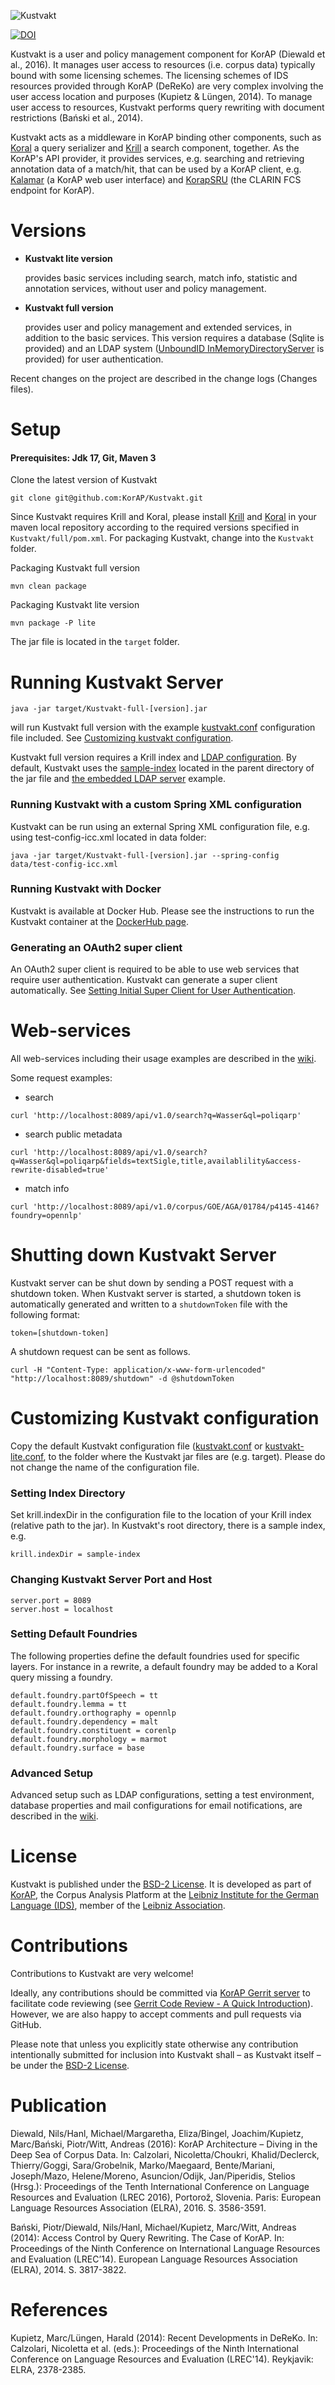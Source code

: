![Kustvakt](https://raw.githubusercontent.com/KorAP/Kustvakt/master/misc/kustvakt.png)

[![DOI](https://zenodo.org/badge/104361763.svg)](https://zenodo.org/badge/latestdoi/104361763)

Kustvakt is a user and policy management component for KorAP (Diewald et al., 2016). It manages user access to resources (i.e. corpus data) typically bound with some licensing schemes. The licensing schemes of IDS resources provided through KorAP (DeReKo) are very complex involving the user access location and purposes (Kupietz & Lüngen, 2014). To manage user access to resources, Kustvakt performs query rewriting with document restrictions (Bański et al., 2014).

Kustvakt acts as a middleware in KorAP binding other components, such as [Koral](https://github.com/KorAP/Koral) a query serializer and [Krill](https://github.com/KorAP/Krill) a search component, together. As the KorAP's API provider, it provides services, e.g. searching and retrieving annotation data of a match/hit, that can be used by a KorAP client, e.g. [Kalamar](https://github.com/KorAP/Kalamar) (a KorAP web user interface) and [KorapSRU](https://github.com/KorAP/KorapSRU) (the CLARIN FCS endpoint for KorAP).


# Versions
* <b>Kustvakt lite version</b>
  
  provides basic services including search, match info, statistic and annotation services, without user and policy management.

* <b>Kustvakt full version</b>
  
  provides user and policy management and extended services, in addition to the basic services. This version requires a database (Sqlite is provided) and an LDAP system ([UnboundID InMemoryDirectoryServer](https://github.com/pingidentity/ldapsdk) is provided) for user authentication.
  
Recent changes on the project are described in the change logs (Changes files).
  

# Setup


#### Prerequisites: Jdk 17, Git, Maven 3

Clone the latest version of Kustvakt
```
git clone git@github.com:KorAP/Kustvakt.git
```

Since Kustvakt requires Krill and Koral, please install [Krill](https://github.com/KorAP/Krill) and [Koral](https://github.com/KorAP/Koral) in your maven local repository according to the required versions specified in ```Kustvakt/full/pom.xml```. For packaging Kustvakt, change into the `Kustvakt` folder.

Packaging Kustvakt full version
```
mvn clean package
```

Packaging Kustvakt lite version
```
mvn package -P lite
```

The jar file is located in the ```target``` folder.


# Running Kustvakt Server

```
java -jar target/Kustvakt-full-[version].jar    
```

will run Kustvakt full version with the example [kustvakt.conf](https://github.com/KorAP/Kustvakt/blob/master/src/main/resources/kustvakt.conf) configuration file included. See [Customizing kustvakt configuration](https://github.com/KorAP/Kustvakt/edit/master/README.md#customizing-kustvakt-configuration).

Kustvakt full version requires a Krill index and [LDAP configuration](https://github.com/KorAP/Kustvakt/wiki/LDAP-Setting). By default, Kustvakt uses the [sample-index](https://github.com/KorAP/Kustvakt/tree/master/sample-index) located in the parent directory of the jar file and [the embedded LDAP server](https://github.com/KorAP/Kustvakt/blob/master/src/main/resources/embedded-ldap-example.conf) example.


### Running Kustvakt with a custom Spring XML configuration

Kustvakt can be run using an external Spring XML configuration file, e.g. using test-config-icc.xml located in data folder:

```
java -jar target/Kustvakt-full-[version].jar --spring-config data/test-config-icc.xml 
```

### Running Kustvakt with Docker

Kustvakt is available at Docker Hub. Please see the instructions to run the Kustvakt container at the [DockerHub page](https://hub.docker.com/r/korap/kustvakt).


### Generating an OAuth2 super client

An OAuth2 super client is required to be able to use web services that require user authentication. Kustvakt can generate a super client automatically. See  [Setting Initial Super Client for User Authentication](https://github.com/KorAP/Kustvakt/wiki/Setting-Initial-Super-Client-for-User-Authentication). 


# Web-services

All web-services including their usage examples are described in the [wiki](https://github.com/KorAP/Kustvakt/wiki).

Some request examples:

* search

```
curl 'http://localhost:8089/api/v1.0/search?q=Wasser&ql=poliqarp'
```

* search public metadata

```
curl 'http://localhost:8089/api/v1.0/search?q=Wasser&ql=poliqarp&fields=textSigle,title,availablility&access-rewrite-disabled=true'
```

* match info

```
curl 'http://localhost:8089/api/v1.0/corpus/GOE/AGA/01784/p4145-4146?foundry=opennlp'
```



# Shutting down Kustvakt Server

Kustvakt server can be shut down by sending a POST request with a shutdown token. When Kustvakt server is started, a shutdown token is automatically generated and written to a ```shutdownToken``` file with the following format:

```
token=[shutdown-token]
```

A shutdown request can be sent as follows.

```
curl -H "Content-Type: application/x-www-form-urlencoded" 
"http://localhost:8089/shutdown" -d @shutdownToken  
```

# Customizing Kustvakt configuration

Copy the default Kustvakt configuration file ([kustvakt.conf](https://github.com/KorAP/Kustvakt/blob/master/src/main/resources/kustvakt.conf)  or [kustvakt-lite.conf](https://github.com/KorAP/Kustvakt/blob/master/src/main/resources/kustvakt-lite.conf), to the folder where the Kustvakt jar files are (e.g. target). Please do not change the name of the configuration file.

### Setting Index Directory

Set krill.indexDir in the configuration file to the location of your Krill index (relative path to the jar). In Kustvakt's root directory, there is a sample index, e.g.

```krill.indexDir = sample-index```


### Changing Kustvakt Server Port and Host

	server.port = 8089
	server.host = localhost

### Setting Default Foundries

The following properties define the default foundries used for specific layers. 
For instance in a rewrite, a default foundry may be added to a Koral query
missing a foundry.   
   

	default.foundry.partOfSpeech = tt
	default.foundry.lemma = tt
	default.foundry.orthography = opennlp
	default.foundry.dependency = malt
	default.foundry.constituent = corenlp
	default.foundry.morphology = marmot
	default.foundry.surface = base



### Advanced Setup

Advanced setup such as LDAP configurations, setting a test environment, database properties and mail configurations for email notifications, are described in the [wiki](https://github.com/KorAP/Kustvakt/wiki).

# License

Kustvakt is published under the [BSD-2 License](https://raw.githubusercontent.com/KorAP/Kustvakt/master/LICENSE). It is developed as part of [KorAP](https://korap.ids-mannheim.de/), the Corpus Analysis Platform at the [Leibniz Institute for the German Language (IDS)](https://www.ids-mannheim.de/),
member of the [Leibniz Association](https://www.leibniz-gemeinschaft.de).

# Contributions

Contributions to Kustvakt are very welcome!

Ideally, any contributions should be committed via [KorAP Gerrit server](https://korap.ids-mannheim.de/gerrit/) to facilitate code reviewing (see [Gerrit Code Review - A Quick Introduction](https://korap.ids-mannheim.de/gerrit/Documentation/intro-quick.html)). However, we are also happy to accept comments and pull requests via GitHub.

Please note that unless you explicitly state otherwise any contribution intentionally submitted for inclusion into Kustvakt shall –	
as Kustvakt itself – be under the [BSD-2 License](https://raw.githubusercontent.com/KorAP/Kustvakt/master/LICENSE).

# Publication

Diewald, Nils/Hanl, Michael/Margaretha, Eliza/Bingel, Joachim/Kupietz, Marc/Bański, Piotr/Witt, Andreas (2016):
    KorAP Architecture – Diving in the Deep Sea of Corpus Data. In: Calzolari, Nicoletta/Choukri, Khalid/Declerck, Thierry/Goggi, Sara/Grobelnik, Marko/Maegaard, Bente/Mariani, Joseph/Mazo, Helene/Moreno, Asuncion/Odijk, Jan/Piperidis, Stelios (Hrsg.): Proceedings of the Tenth International Conference on Language Resources and Evaluation (LREC 2016), Portorož, Slovenia. Paris: European Language Resources Association (ELRA), 2016. S. 3586-3591.

Bański, Piotr/Diewald, Nils/Hanl, Michael/Kupietz, Marc/Witt, Andreas (2014):
    Access Control by Query Rewriting. The Case of KorAP. In: Proceedings of the Ninth Conference on International Language Resources and Evaluation (LREC’14). European Language Resources Association (ELRA), 2014. S. 3817-3822.


# References

Kupietz, Marc/Lüngen, Harald (2014): Recent Developments in DeReKo. In: Calzolari, Nicoletta et al. (eds.): Proceedings of the Ninth International Conference on Language Resources and Evaluation (LREC'14). Reykjavik: ELRA, 2378-2385.
